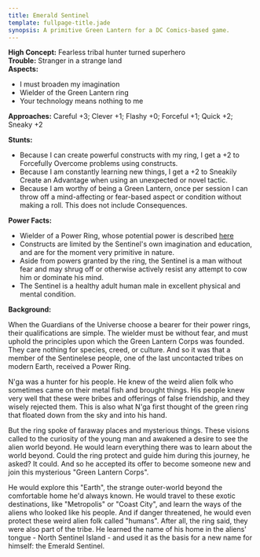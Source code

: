 ```yaml
---
title: Emerald Sentinel
template: fullpage-title.jade
synopsis: A primitive Green Lantern for a DC Comics-based game.
---
```


**High Concept:** Fearless tribal hunter turned superhero  
**Trouble:** Stranger in a strange land  
**Aspects:**

* I must broaden my imagination
* Wielder of the Green Lantern ring
* Your technology means nothing to me

**Approaches:** Careful +3; Clever +1; Flashy +0; Forceful +1; Quick +2; Sneaky +2

**Stunts:**

* Because I can create powerful constructs with my ring, I get a +2 to Forcefully Overcome problems using constructs.
* Because I am constantly learning new things, I get a +2 to Sneakily Create an Advantage when using an unexpected or novel tactic.
* Because I am worthy of being a Green Lantern, once per session I can throw off a mind-affecting or fear-based aspect or condition without making a roll. This does not include Consequences.

**Power Facts:**

* Wielder of a Power Ring, whose potential power is described [here](http://dc.wikia.com/wiki/Green_Lantern_Ring)
* Constructs are limited by the Sentinel's own imagination and education, and are for the moment very primitive in nature.
* Aside from powers granted by the ring, the Sentinel is a man without fear and may shrug off or otherwise actively resist any attempt to cow him or dominate his mind.
* The Sentinel is a healthy adult human male in excellent physical and mental condition.

**Background:**

When the Guardians of the Universe choose a bearer for their power rings, their qualifications are simple. The wielder must be without fear, and must uphold the principles upon which the Green Lantern Corps was founded. They care nothing for species, creed, or culture. And so it was that a member of the Sentinelese people, one of the last uncontacted tribes on modern Earth, received a Power Ring.

N'ga was a hunter for his people. He knew of the weird alien folk who sometimes came on their metal fish and brought things. His people knew very well that these were bribes and offerings of false friendship, and they wisely rejected them. This is also what N'ga first thought of the green ring that floated down from the sky and into his hand.

But the ring spoke of faraway places and mysterious things. These visions called to the curiosity of the young man and awakened a desire to see the alien world beyond. He would learn everything there was to learn about the world beyond. Could the ring protect and guide him during this journey, he asked? It could. And so he accepted its offer to become someone new and join this mysterious "Green Lantern Corps".

He would explore this "Earth", the strange outer-world beyond the comfortable home he'd always known. He would travel to these exotic destinations, like "Metropolis" or "Coast City", and learn the ways of the aliens who looked like his people. And if danger threatened, he would even protect these weird alien folk called "humans". After all, the ring said, they were also part of the tribe. He learned the name of his home in the aliens' tongue - North Sentinel Island - and used it as the basis for a new name for himself: the Emerald Sentinel.

